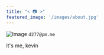 ```yaml
---
title: "< 📷 >"
featured_image: '/images/about.jpg'
---
```



![Image](/images/kevin2.png)
`d277@pm.me`

it's me, kevin


